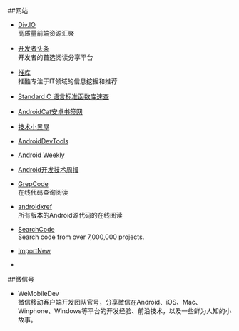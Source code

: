 ##网站

* [Div.IO](http://div.io/)    
  高质量前端资源汇聚   

* [开发者头条](http://toutiao.io/)  
  开发者的首选阅读分享平台  

* [推库](http://www.tuicool.com/a/)   
  推酷专注于IT领域的信息挖掘和推荐   

* [Standard C 语言标准函数库速查](http://ganquan.info/standard-c/)

* [AndroidCat安卓书签网](http://www.androidcat.com/)

* [技术小黑屋](http://droidyue.com/)

* [AndroidDevTools](http://www.androiddevtools.cn/)

* [Android Weekly](http://androidweekly.net/)

* [Android开发技术周报](http://www.androidweekly.cn/)

* [GrepCode](http://grepcode.com/)    
  在线代码查询阅读

* [androidxref](http://androidxref.com/)        
  所有版本的Android源代码的在线阅读

* [SearchCode](https://searchcode.com/)    
  Search code from over 7,000,000 projects.

* [ImportNew](http://www.importnew.com/)

* 








##微信号

* WeMobileDev   
  微信移动客户端开发团队官号，分享微信在Android、iOS、Mac、Winphone、Windows等平台的开发经验、前沿技术，以及一些鲜为人知的小故事。
  